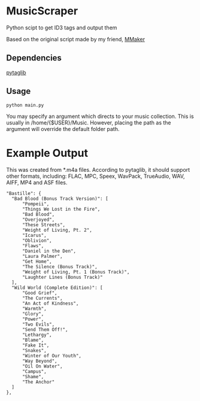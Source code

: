 # MusicScraper
Python scipt to get ID3 tags and output them

Based on the original script made by my friend, [MMaker](https://github.com/stysmmaker)

## Dependencies
[pytaglib](https://pypi.python.org/pypi/pytaglib)

## Usage
``python main.py``

You may specify an argument which directs to your music collection. 
This is usually in /home/{$USER}/Music.
However, placing the path as the argument will override the default folder path.

# Example Output
This was created from \*.m4a files. According to pytaglib, it should support other formats, including:
FLAC, MPC, Speex, WavPack, TrueAudio, WAV, AIFF, MP4 and ASF files.

```
"Bastille": {
  "Bad Blood (Bonus Track Version)": [
      "Pompeii",
      "Things We Lost in the Fire",
      "Bad Blood",
      "Overjoyed",
      "These Streets",
      "Weight of Living, Pt. 2",
      "Icarus",
      "Oblivion",
      "Flaws",
      "Daniel in the Den",
      "Laura Palmer",
      "Get Home",
      "The Silence (Bonus Track)",
      "Weight of Living, Pt. 1 (Bonus Track)",
      "Laughter Lines (Bonus Track)"
  ],
  "Wild World (Complete Edition)": [
      "Good Grief",
      "The Currents",
      "An Act of Kindness",
      "Warmth",
      "Glory",
      "Power",
      "Two Evils",
      "Send Them Off!",
      "Lethargy",
      "Blame",
      "Fake It",
      "Snakes",
      "Winter of Our Youth",
      "Way Beyond",
      "Oil On Water",
      "Campus",
      "Shame",
      "The Anchor"
  ]
},
```
